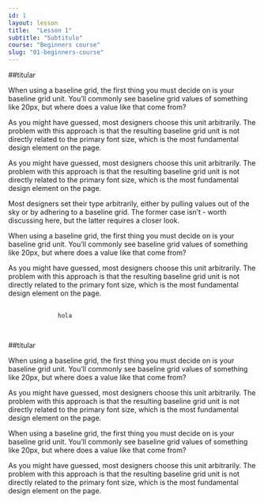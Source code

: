```yaml
---
id: 1
layout: lesson
title:  "Lesson 1"
subtitle: "Subtitulo"
course: "Beginners course"
slug: "01-beginners-course"
---
```



##titular

When using a baseline grid, the first thing you must decide on is your baseline grid unit. You’ll commonly see baseline grid values of something like 20px, but where does a value like that come from?

As you might have guessed, most designers choose this unit arbitrarily. The problem with this approach is that the resulting baseline grid unit is not directly related to the primary font size, which is the most fundamental design element on the page.

As you might have guessed, most designers choose this unit arbitrarily. The problem with this approach is that the resulting baseline grid unit is not directly related to the primary font size, which is the most fundamental design element on the page.

Most designers set their type arbitrarily, either by pulling values out of the sky or by adhering to a baseline grid. The former case isn’t - worth discussing here, but the latter requires a closer look.

When using a baseline grid, the first thing you must decide on is your baseline grid unit. You’ll commonly see baseline grid values of something like 20px, but where does a value like that come from?

As you might have guessed, most designers choose this unit arbitrarily. The problem with this approach is that the resulting baseline grid unit is not directly related to the primary font size, which is the most fundamental design element on the page.

<div class="lss-code">
      <pre>
          <code>
              hola
          </code>
      </pre>
</div>


##titular

When using a baseline grid, the first thing you must decide on is your baseline grid unit. You’ll commonly see baseline grid values of something like 20px, but where does a value like that come from?

As you might have guessed, most designers choose this unit arbitrarily. The problem with this approach is that the resulting baseline grid unit is not directly related to the primary font size, which is the most fundamental design element on the page.

When using a baseline grid, the first thing you must decide on is your baseline grid unit. You’ll commonly see baseline grid values of something like 20px, but where does a value like that come from?

As you might have guessed, most designers choose this unit arbitrarily. The problem with this approach is that the resulting baseline grid unit is not directly related to the primary font size, which is the most fundamental design element on the page.



